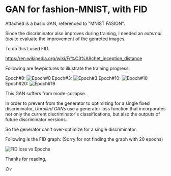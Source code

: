 # GAN for fashion-MNIST, with FID
Attached is a basic GAN, referenced to "MNIST FASION".

Since the discriminator also improves during training, I needed an *external tool* to evaluate the improvement of the genreted images.

To do this I used FID.

https://en.wikipedia.org/wiki/Fr%C3%A9chet_inception_distance

Following are fewpictures to illustrate the training progress.

Epoch#0:
![Epoch#0](https://user-images.githubusercontent.com/41025885/131232494-e1ad44c1-a9c8-419c-9aa2-e6e07921ece8.png)
Epoch#3:
![Epoch#3](https://user-images.githubusercontent.com/41025885/131232496-898ba6b7-26a4-4011-bd9d-5edf40ed3ed7.png)
Epoch#10:
![Epoch#10](https://user-images.githubusercontent.com/41025885/131232519-c92ad681-893d-4817-aa2e-a3601e48158a.png)
Epoch#20:
![Epoch#19](https://user-images.githubusercontent.com/41025885/131232520-4175f512-ce89-45b6-9464-5055082e7ccf.png)


This GAN suffers from mode-collapse. 

In order to prevent from the generator to optimizing for a single fixed discriminator, 
*Unrolled GANs* use a generator loss function that incorporates not only the current discriminator's classifications, but also the outputs of future discriminator versions. 

So the generator can't over-optimize for a single discriminator.

Following is the FID graph: (Sorry for not finding the graph with 20 epochs)

![FID loss vs Epochs](https://user-images.githubusercontent.com/41025885/131232734-1f2bf977-dd45-4a65-8e28-38a8056d98cb.png)

Thanks for reading, 

Ziv
